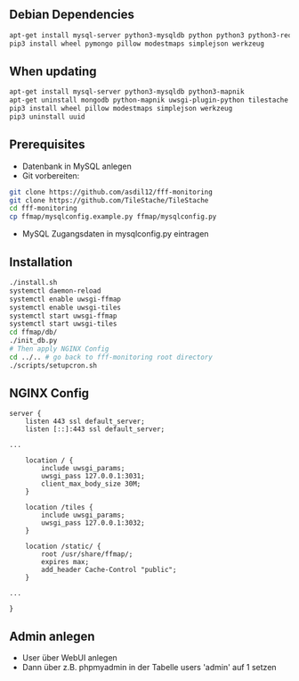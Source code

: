 ## Debian Dependencies
```bash
apt-get install mysql-server python3-mysqldb python python3 python3-requests python3-lxml python3-pip python3-flask python3-dateutil python3-numpy python3-scipy python3-mapnik python3-pip uwsgi-plugin-python3 nginx
pip3 install wheel pymongo pillow modestmaps simplejson werkzeug
```

## When updating
```bash
apt-get install mysql-server python3-mysqldb python3-mapnik
apt-get uninstall mongodb python-mapnik uwsgi-plugin-python tilestache
pip3 install wheel pillow modestmaps simplejson werkzeug
pip3 uninstall uuid
```

## Prerequisites
* Datenbank in MySQL anlegen
* Git vorbereiten:
```bash
git clone https://github.com/asdil12/fff-monitoring
git clone https://github.com/TileStache/TileStache
cd fff-monitoring
cp ffmap/mysqlconfig.example.py ffmap/mysqlconfig.py
```
* MySQL Zugangsdaten in mysqlconfig.py eintragen


## Installation
```bash
./install.sh
systemctl daemon-reload
systemctl enable uwsgi-ffmap
systemctl enable uwsgi-tiles
systemctl start uwsgi-ffmap
systemctl start uwsgi-tiles
cd ffmap/db/
./init_db.py
# Then apply NGINX Config
cd ../.. # go back to fff-monitoring root directory
./scripts/setupcron.sh
```

## NGINX Config
```nginx
server {
	listen 443 ssl default_server;
	listen [::]:443 ssl default_server;

...

	location / {
		include uwsgi_params;
		uwsgi_pass 127.0.0.1:3031;
		client_max_body_size 30M;
	}

	location /tiles {
		include uwsgi_params;
		uwsgi_pass 127.0.0.1:3032;
	}
	
	location /static/ {
		root /usr/share/ffmap/;
		expires max;
		add_header Cache-Control "public";
	}

...

}
```

## Admin anlegen
* User über WebUI anlegen
* Dann über z.B. phpmyadmin in der Tabelle users 'admin' auf 1 setzen
